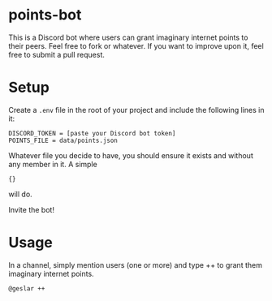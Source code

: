 # points-bot
This is a Discord bot where users can grant imaginary internet points to their peers. Feel free to fork or whatever. If you want to improve upon it, feel free to submit a pull request.

# Setup
Create a `.env` file in the root of your project and include the following lines in it:

    DISCORD_TOKEN = [paste your Discord bot token]
    POINTS_FILE = data/points.json

Whatever file you decide to have, you should ensure it exists and without any member in it. A simple
````
{}
````
will do.

Invite the bot!

# Usage
In a channel, simply mention users (one or more) and type ++ to grant them imaginary internet points.

    @geslar ++
